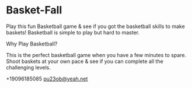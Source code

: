 # Basket-Fall

Play this fun Basketball game & see if you got the basketball skills to make baskets! Basketball is simple to play but hard to master. 

Why Play Basketball?

This is the perfect basketball game when you have a few minutes to spare. Shoot baskets at your own pace & see if you can complete all the challenging levels. 

+19096185085  pu23ob@yeah.net
